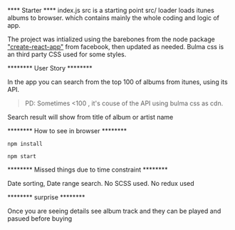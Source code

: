 **** Starter ****
 index.js src is a starting point src/ loader loads itunes albums to browser. which contains mainly the whole coding and logic of app.

  The project was intialized using the barebones from the node package ["create-react-app"](https://github.com/facebook/create-react-app) from facebook, then updated as needed. Bulma css is an third party CSS used for some styles.

******** User Story  ********

In the app you can search from the top 100 of albums from itunes, using its API.
> PD: Sometimes <100 , it's couse of the API  using bulma css as cdn.

Search result will show from title of album or artist name



********  How to see in browser  ********


```
npm install

npm start
```



********  Missed things due to time constraint   ********

 Date sorting, Date range search.   No SCSS used. No redux used

******** surprise    ********

 Once you are seeing details see album track and they can be played and pasued before buying


